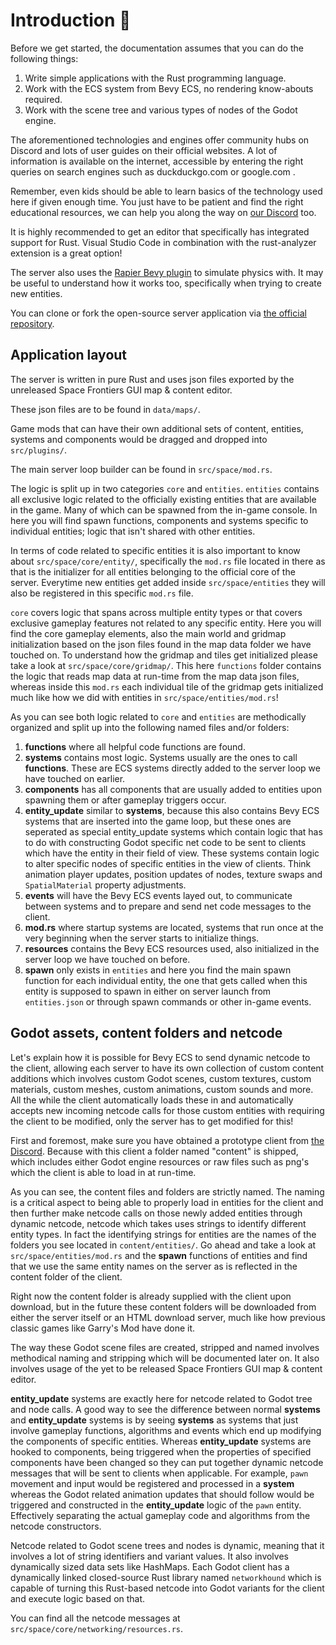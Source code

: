 # Introduction 🌌

Before we get started, the documentation assumes that you can do the following things:
1. Write simple applications with the Rust programming language.
2. Work with the ECS system from Bevy ECS, no rendering know-abouts required.
3. Work with the scene tree and various types of nodes of the Godot engine.

The aforementioned technologies and engines offer community hubs on Discord and lots of user guides on their official websites. A lot of information is available on the internet, accessible by entering the right queries on search engines such as duckduckgo.com or google.com .

Remember, even kids should be able to learn basics of the technology used here if given enough time. You just have to be patient and find the right educational resources, we can help you along the way on [our Discord](discord.gg/yypmun9ctt) too.

It is highly recommended to get an editor that specifically has integrated support for Rust. Visual Studio Code in combination with the rust-analyzer extension is a great option!

The server also uses the [Rapier Bevy plugin](https://rapier.rs/docs/user_guides/bevy_plugin/rigid_bodies) to simulate physics with. It may be useful to understand how it works too, specifically when trying to create new entities. 

You can clone or fork the open-source server application via [the official repository](https://github.com/starwolves/space).

## Application layout

The server is written in pure Rust and uses json files exported by the unreleased Space Frontiers GUI map & content editor.

These json files are to be found in `data/maps/`.

Game mods that can have their own additional sets of content, entities, systems and components would be dragged and dropped into `src/plugins/`.

The main server loop builder can be found in `src/space/mod.rs`.

The logic is split up in two categories `core` and `entities`. `entities` contains all exclusive logic related to the officially existing entities that are available in the game. Many of which can be spawned from the in-game console. In here you will find spawn functions, components and systems specific to individual entities; logic that isn't shared with other entities.

In terms of code related to specific entities it is also important to know about `src/space/core/entity/`, specifically the `mod.rs` file located in there as that is the initializer for all entities belonging to the official core of the server.
Everytime new entities get added inside `src/space/entities` they will also be registered in this specific `mod.rs` file.

`core` covers logic that spans across multiple entity types or that covers exclusive gameplay features not related to any specific entity. Here you will find the core gameplay elements, also the main world and gridmap initialization based on the json files found in the map data folder we have touched on. To understand how the gridmap and tiles get initialized please take a look at `src/space/core/gridmap/`. This here `functions` folder contains the logic that reads map data at run-time from the map data json files, whereas inside this `mod.rs` each individual tile of the gridmap gets initialized much like how we did with entities in `src/space/entities/mod.rs`!

As you can see both logic related to `core` and `entities` are methodically organized and split up into the following named files and/or folders:
1. **functions** where all helpful code functions are found.
2. **systems** contains most logic. Systems usually are the ones to call **functions**. These are ECS systems directly added to the server loop we have touched on earlier.
3. **components** has all components that are usually added to entities upon spawning them or after gameplay triggers occur.
4. **entity_update** similar to **systems**, because this also contains Bevy ECS systems that are inserted into the game loop, but these ones are seperated as special entity_update systems which contain logic that has to do with constructing Godot specific net code to be sent to clients which have the entity in their field of view. These systems contain logic to alter specific nodes of specific entities in the view of clients. Think animation player updates, position updates of nodes, texture swaps and `SpatialMaterial` property adjustments.
5. **events** will have the Bevy ECS events layed out, to communicate between systems and to prepare and send net code messages to the client.
6. **mod.rs** where startup systems are located, systems that run once at the very beginning when the server starts to initialize things.
7. **resources** contains the Bevy ECS resources used, also initialized in the server loop we have touched on before.
8. **spawn** only exists in `entities` and here you find the main spawn function for each individual entity, the one that gets called when this entity is supposed to spawn in either on server launch from `entities.json` or through spawn commands or other in-game events.

## Godot assets, content folders and netcode

Let's explain how it is possible for Bevy ECS to send dynamic netcode to the client, allowing each server to have its own collection of custom content additions which involves custom Godot scenes, custom textures, custom materials, custom meshes, custom animations, custom sounds and more. All the while the client automatically loads these in and automatically accepts new incoming netcode calls for those custom entities with requiring the client to be modified, only the server has to get modified for this!

First and foremost, make sure you have obtained a prototype client from [the Discord](discord.gg/yypmun9ctt). Because with this client a folder named "content" is shipped, which includes either Godot engine resources or raw files such as png's which the client is able to load in at run-time.

As you can see, the content files and folders are strictly named. The naming is a critical aspect to being able to properly load in entities for the client and then further make netcode calls on those newly added entities through dynamic netcode, netcode which takes uses strings to identify different entity types. In fact the identifying strings for entities are the names of the folders you see located in `content/entities/`. Go ahead and take a look at `src/space/entities/mod.rs` and the **spawn** functions of entities and find that we use the same entity names on the server as is reflected in the content folder of the client.

Right now the content folder is already supplied with the client upon download, but in the future these content folders will be downloaded from either the server itself or an HTML download server, much like how previous classic games like Garry's Mod have done it.

The way these Godot scene files are created, stripped and named involves methodical naming and stripping which will be documented later on. It also involves usage of the yet to be released Space Frontiers GUI map & content editor.

**entity_update** systems are exactly here for netcode related to Godot tree and node calls. A good way to see the difference between normal **systems** and **entity_update** systems is by seeing **systems** as systems that just involve gameplay functions, algorithms and events which end up modifying the components of specific entities. Whereas **entity_update** systems are hooked to components, being triggered when the properties of specified components have been changed so they can put together dynamic netcode messages that will be sent to clients when applicable.
For example, `pawn` movement and input would be registered and processed in a **system** whereas the Godot related animation updates that should follow would be triggered and constructed in the **entity_update** logic of the `pawn` entity. Effectively separating the actual gameplay code and algorithms from the netcode constructors.

Netcode related to Godot scene trees and nodes is dynamic, meaning that it involves a lot of string identifiers and variant values. It also involves dynamically sized data sets like HashMaps.
Each Godot client has a dynamically linked closed-source Rust library named `networkhound` which is capable of turning this Rust-based netcode into Godot variants for the client and execute logic based on that.

You can find all the netcode messages at `src/space/core/networking/resources.rs`.
